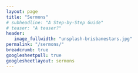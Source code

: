 ```yaml
---
layout: page
title: "Sermons"
# subheadline: "A Step-by-Step Guide"
# teaser: "A teaser?"
header:
   image_fullwidth: "unsplash-brisbanestars.jpg"
permalink: "/sermons/"
breadcrumb: true
googlesheetpull: true
googlesheetlayout: sermons
---
```


<div class="google-sheet-layout"></div>
